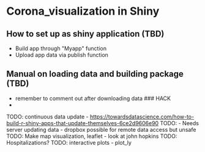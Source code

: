 # Corona_visualization in Shiny

## How to set up as shiny application (TBD)
- Build app through "Myapp" function
- Upload app data via publish function

## Manual on loading data and building package (TBD)
- remember to comment out after downloading data ### HACK
- 

TODO: continuous data update - https://towardsdatascience.com/how-to-build-r-shiny-apps-that-update-themselves-6ce2d9606e90
TODO: - Needs server updating data - dropbox possible for remote data access but unsafe
TODO: Make map visualization, leaflet - look at john hopkins
TODO: Hospitalizations?
TODO: interactive plots - plot_ly
